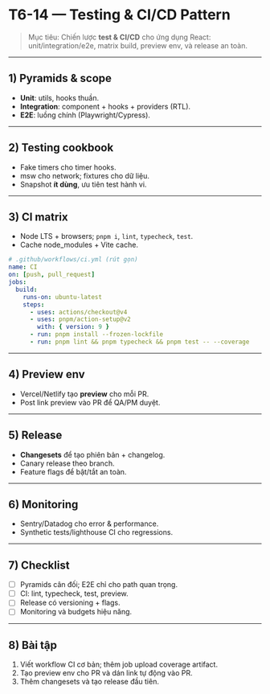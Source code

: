 # T6-14 — Testing & CI/CD Pattern

> Mục tiêu: Chiến lược **test & CI/CD** cho ứng dụng React: unit/integration/e2e, matrix build, preview env, và release an toàn.

---

## 1) Pyramids & scope
- **Unit**: utils, hooks thuần.  
- **Integration**: component + hooks + providers (RTL).  
- **E2E**: luồng chính (Playwright/Cypress).

---

## 2) Testing cookbook
- Fake timers cho timer hooks.  
- msw cho network; fixtures cho dữ liệu.  
- Snapshot **ít dùng**, ưu tiên test hành vi.

---

## 3) CI matrix
- Node LTS + browsers; `pnpm i`, `lint`, `typecheck`, `test`.  
- Cache node_modules + Vite cache.

```yaml
# .github/workflows/ci.yml (rút gọn)
name: CI
on: [push, pull_request]
jobs:
  build:
    runs-on: ubuntu-latest
    steps:
      - uses: actions/checkout@v4
      - uses: pnpm/action-setup@v2
        with: { version: 9 }
      - run: pnpm install --frozen-lockfile
      - run: pnpm lint && pnpm typecheck && pnpm test -- --coverage
```

---

## 4) Preview env
- Vercel/Netlify tạo **preview** cho mỗi PR.  
- Post link preview vào PR để QA/PM duyệt.

---

## 5) Release
- **Changesets** để tạo phiên bản + changelog.  
- Canary release theo branch.  
- Feature flags để bật/tắt an toàn.

---

## 6) Monitoring
- Sentry/Datadog cho error & performance.  
- Synthetic tests/lighthouse CI cho regressions.

---

## 7) Checklist
- [ ] Pyramids cân đối; E2E chỉ cho path quan trọng.  
- [ ] CI: lint, typecheck, test, preview.  
- [ ] Release có versioning + flags.  
- [ ] Monitoring và budgets hiệu năng.

---

## 8) Bài tập
1. Viết workflow CI cơ bản; thêm job upload coverage artifact.  
2. Tạo preview env cho PR và dán link tự động vào PR.  
3. Thêm changesets và tạo release đầu tiên.